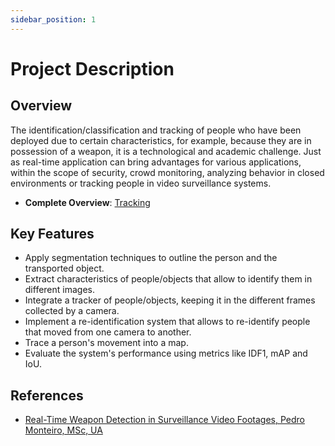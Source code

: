 ```yaml
---
sidebar_position: 1
---
```


# Project Description

## Overview

The identification/classification and tracking of people who have been deployed
due to certain characteristics, for example, because they are in possession of a weapon, it is a
technological and academic challenge. Just as real-time application can bring
advantages for various applications, within the scope of security, crowd monitoring,
analyzing behavior in closed environments or tracking people in
video surveillance systems.

- **Complete Overview**: [Tracking](../../../static/documents/04%20Tracking.pdf)

## Key Features

- Apply segmentation techniques to outline the person and the transported object.
- Extract characteristics of people/objects that allow to identify them in different images.
- Integrate a tracker of people/objects, keeping it in the different frames collected by a camera.
- Implement a re-identification system that allows to re-identify people that moved from one camera to another.
- Trace a person's movement into a map.
- Evaluate the system's performance using metrics like IDF1, mAP and IoU.

## References

- [Real-Time Weapon Detection in Surveillance Video Footages, Pedro Monteiro, MSc, UA](https://ria.ua.pt/handle/10773/42918)
